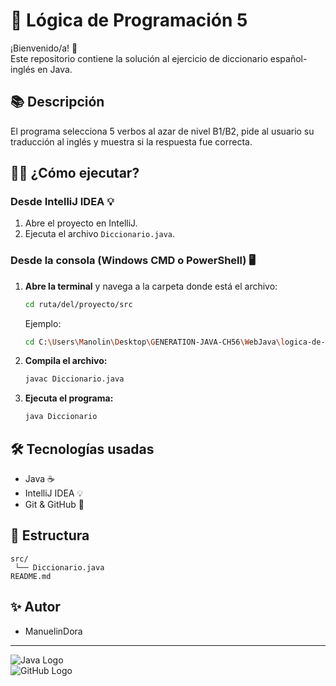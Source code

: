 # 📝 Lógica de Programación 5

¡Bienvenido/a! 🚀  
Este repositorio contiene la solución al ejercicio de diccionario español-inglés en Java.

## 📚 Descripción

El programa selecciona 5 verbos al azar de nivel B1/B2, pide al usuario su traducción al inglés y muestra si la respuesta fue correcta.

## 👨‍💻 ¿Cómo ejecutar?

### Desde IntelliJ IDEA 💡
1. Abre el proyecto en IntelliJ.
2. Ejecuta el archivo `Diccionario.java`.

### Desde la consola (Windows CMD o PowerShell) 🖥️

1. **Abre la terminal** y navega a la carpeta donde está el archivo:
   ```sh
   cd ruta/del/proyecto/src
   ```
   Ejemplo:
   ```sh
   cd C:\Users\Manolin\Desktop\GENERATION-JAVA-CH56\WebJava\logica-de-programacion-5\src
   ```

2. **Compila el archivo:**
   ```sh
   javac Diccionario.java
   ```

3. **Ejecuta el programa:**
   ```sh
   java Diccionario
   ```

## 🛠️ Tecnologías usadas

- Java ☕
- IntelliJ IDEA 💡
- Git & GitHub 🐙

## 📂 Estructura

```
src/
 └── Diccionario.java
README.md
```

## ✨ Autor

- ManuelinDora

---

![Java Logo](https://img.icons8.com/color/48/000000/java-coffee-cup-logo.png)  
![GitHub Logo](https://img.icons8.com/material-sharp/48/000000/github.png)